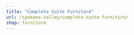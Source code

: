 ```yaml
---
title: "Complete Suite Furniture"
url: /spokane-valley/complete-suite-furniture/
shop: furniture
---
```

